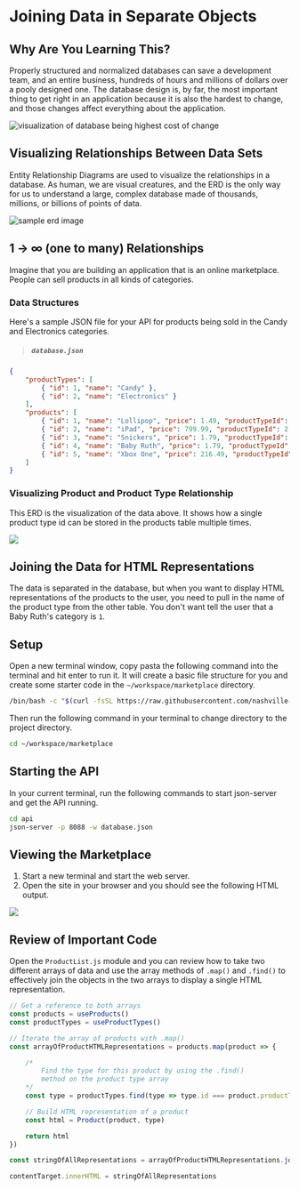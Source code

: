 # Joining Data in Separate Objects

## Why Are You Learning This?

Properly structured and normalized databases can save a development team, and an entire business, hundreds of hours and millions of dollars over a pooly designed one. The database design is, by far, the most important thing to get right in an application because it is also the hardest to change, and those changes affect everything about the application.

![visualization of database being highest cost of change](./images/cost-of-change.png)

## Visualizing Relationships Between Data Sets

Entity Relationship Diagrams are used to visualize the relationships in a database. As human, we are visual creatures, and the ERD is the only way for us to understand a large, complex database made of thousands, millions, or billions of points of data.

![sample erd image](./images/erd-sample.png)

## 1 -> &infin; (one to many) Relationships

Imagine that you are building an application that is an online marketplace. People can sell products in all kinds of categories.

### Data Structures

Here's a sample JSON file for your API for products being sold in the Candy and Electronics categories.

> ##### `database.json`

```json
{
    "productTypes": [
        { "id": 1, "name": "Candy" },
        { "id": 2, "name": "Electronics" }
    ],
    "products": [
        { "id": 1, "name": "Lollipop", "price": 1.49, "productTypeId": 1 },
        { "id": 2, "name": "iPad", "price": 799.99, "productTypeId": 2 },
        { "id": 3, "name": "Snickers", "price": 1.79, "productTypeId": 1 },
        { "id": 4, "name": "Baby Ruth", "price": 1.79, "productTypeId": 1 },
        { "id": 5, "name": "Xbox One", "price": 216.49, "productTypeId": 2 }
    ]
}
```

### Visualizing Product and Product Type Relationship

This ERD is the visualization of the data above. It shows how a single product type id can be stored in the products table multiple times.

![](./images/product-producttypes.png)

## Joining the Data for HTML Representations

The data is separated in the database, but when you want to display HTML representations of the products to the user, you need to pull in the name of the product type from the other table. You don't want tell the user that a Baby Ruth's category is `1`.

## Setup

Open a new terminal window, copy pasta the following command into the terminal and hit enter to run it. It will create a basic file structure for you and create some starter code in the `~/workspace/marketplace` directory.

```sh
/bin/bash -c "$(curl -fsSL https://raw.githubusercontent.com/nashville-software-school/client-side-mastery/cohort-42/book-2-glassdale-pd/chapters/scripts/marketplace-install.sh)"
```

Then run the following command in your terminal to change directory to the project directory.

```sh
cd ~/workspace/marketplace
```

## Starting the API

In your current terminal, run the following commands to start json-server and get the API running.

```sh
cd api
json-server -p 8088 -w database.json
```

## Viewing the Marketplace

1. Start a new terminal and start the web server.
2. Open the site in your browser and you should see the following HTML output.

![](./images/marketplace.png)

## Review of Important Code

Open the `ProductList.js` module and you can review how to take two different arrays of data and use the array methods of `.map()` and `.find()` to effectively join the objects in the two arrays to display a single HTML representation.

```js
// Get a reference to both arrays
const products = useProducts()
const productTypes = useProductTypes()

// Iterate the array of products with .map()
const arrayOfProductHTMLRepresentations = products.map(product => {

    /*
        Find the type for this product by using the .find()
        method on the product type array
    */
    const type = productTypes.find(type => type.id === product.productTypeId)

    // Build HTML representation of a product
    const html = Product(product, type)

    return html
})

const stringOfAllRepresentations = arrayOfProductHTMLRepresentations.join("")

contentTarget.innerHTML = stringOfAllRepresentations
```